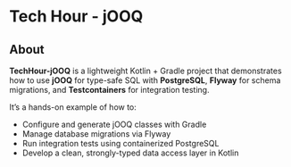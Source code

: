 # Tech Hour - jOOQ

## About
**TechHour-jOOQ** is a lightweight Kotlin + Gradle project that demonstrates how to use **jOOQ** for type-safe SQL with **PostgreSQL**, **Flyway** for schema migrations, and **Testcontainers** for integration testing.

It’s a hands-on example of how to:
- Configure and generate jOOQ classes with Gradle
- Manage database migrations via Flyway
- Run integration tests using containerized PostgreSQL
- Develop a clean, strongly-typed data access layer in Kotlin
